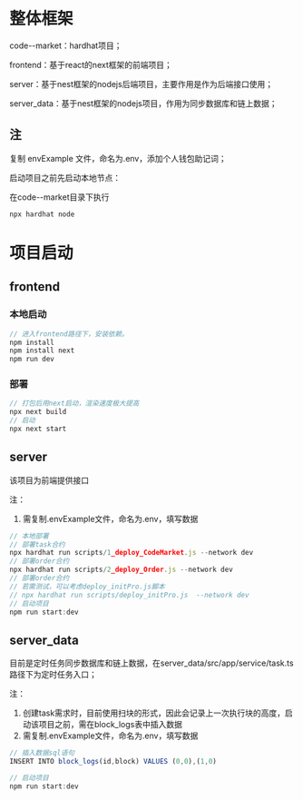 # 整体框架

code--market：hardhat项目；

frontend：基于react的next框架的前端项目；

server：基于nest框架的nodejs后端项目，主要作用是作为后端接口使用；

server_data：基于nest框架的nodejs项目，作用为同步数据库和链上数据；

## 注

复制 envExample 文件，命名为.env，添加个人钱包助记词；

启动项目之前先启动本地节点：

在code--market目录下执行

`npx hardhat node `

# 项目启动

##  frontend

### 本地启动
```js
// 进入frontend路径下，安装依赖。
npm install
npm install next
npm run dev
```

### 部署
```js
// 打包后用next启动，渲染速度极大提高
npx next build
// 启动
npx next start
```

## server

该项目为前端提供接口

注：

1. 需复制.envExample文件，命名为.env，填写数据

```js
// 本地部署
// 部署task合约
npx hardhat run scripts/1_deploy_CodeMarket.js --network dev
// 部署order合约
npx hardhat run scripts/2_deploy_Order.js --network dev
// 部署order合约
// 若需测试，可以考虑deploy_initPro.js脚本
// npx hardhat run scripts/deploy_initPro.js  --network dev
// 启动项目
npm run start:dev
```

## server_data

目前是定时任务同步数据库和链上数据，在server_data/src/app/service/task.ts路径下为定时任务入口；

注：

1. 创建task需求时，目前使用扫块的形式，因此会记录上一次执行块的高度，启动该项目之前，需在block_logs表中插入数据
2. 需复制.envExample文件，命名为.env，填写数据

```js
// 插入数据sql语句
INSERT INTO block_logs(id,block) VALUES (0,0),(1,0)

// 启动项目
npm run start:dev
```

